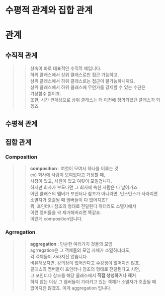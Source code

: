 # 수평적 관계와 집합 관계

# 관계
## 수직적 관계
>> 상속이 바로 대표적인 수직적 예입니다.    
>> 하위 클래스에서 상위 클래스로만 접근 가능하고,    
>> 상위 클래스에서 하위 클래스로는 접근이 불가능하니까요.    
>> 상위 클래스에서 하위 클래스에 무언가를 강제할 수 있는 수단은    
>> 가상함수 뿐이죠.     
>> 또한, 시간 관계상으로 상위 클래스는 더 이전에 정의되었던 클래스가 되겠죠.  


## 수평적 관계

## 집합 관계
### Composition
>> **composition** : 여럿이 모여서 하나를 이루는 것  
>> ex) 회사에 사람이 모여있다고 가정할 때,    
>> 사장이 있고, 사원이 있고 여럿이 모일겁니다.    
>> 하지만 회사가 부도나면 그 회사에 속한 사람은 다 날아가죠.  
>> 어떤 클래스의 멤버가 포인터나 참조가 아니라면, 인스턴스가 사라지면  
>> 소멸자가 호출될 때 멤버들이 다 없어지죠?  
>> 뭐, 포인터나 참조의 형태로 전달된다 하더라도 소멸자에서  
>> 이런 멤버들을 싹 제거해버리면 똑같죠.  
>> 이런게 composition입니다.  
### Agrregation
>> **aggregation** : 단순한 여러가지 것들의 모임    
>> agrregation은 그 객체들의 모임 자체가 소멸하더라도,    
>> 각 객체들이 사라지진 않습니다.   
>> 비유해보자면, 강의장이 없어진다고 수강생이 없어지진 않죠.  
>> 클래스의 멤버들이 포인터나 참조의 형태로 전달된다고 치면,  
>> 그 포인터나 참조를 해당 클래스에서 **직접 생성하거나 제거**  
>> 하지 않는 이상 그 멤버들이 가리키고 있는 객체가 소멸자가 호출될 때   
>> 없어지진 않겠죠. 이게 aggregation 입니다.  

